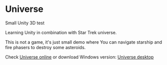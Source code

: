 # Universe
Small Unity 3D test

Learning Unity in combination with Star Trek universe.

This is not a game, it's just small demo where You can navigate starship and fire phasers to destroy some asteroids.

Check <a href="https://duhrobot.github.io/universe" target="_blank" title="Universe">Universe online</a> or download Windows version: <a href="https://github.com/DuhRobot/universe/blob/main/universe.zip" target="_blank" title="Universe">Universe desktop</a>
